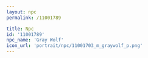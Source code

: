 ```yaml
---
layout: npc
permalink: /11001789

title: Npc
id: '11001789'
npc_name: 'Gray Wolf'
icon_url: 'portrait/npc/11001703_m_graywolf_p.png'
---
```

